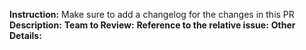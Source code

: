 **Instruction:** Make sure to add a changelog for the changes in this PR
**Description:** <description>
**Team to Review:** <Team name to review this PR>
**Reference to the relative issue:** <issue reference>
**Other Details:** <Other details>

